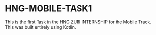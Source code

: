 # HNG-MOBILE-TASK1

This is the first Task in the HNG ZURI INTERNSHIP for the Mobile Track. This was built entirely using Kotlin.
